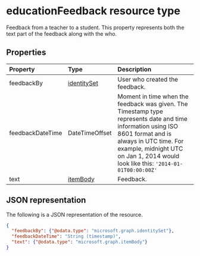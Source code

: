 # educationFeedback resource type

Feedback from a teacher to a student. This property represents both the text part of the feedback along with the who.

<!-- Verify that this has been fixed, and delete this note.
>**Note:** Due to a bug, Microsoft Graph will return **educationItemBody** for the text property. This is a duplicate of the itemBody that 
is already found on the Microsoft Graph API. When the code moves to production, this behavior will be updated. For clients who use the JSON that's
sent back and forth to Microsoft Graph, there should be no work necessary to handle this change.
-->

## Properties
| Property	   | Type	|Description|
|:---------------|:--------|:----------|
|feedbackBy|[identitySet](identityset.md)|User who created the feedback.|
|feedbackDateTime|DateTimeOffset|Moment in time when the feedback was given. The Timestamp type represents date and time information using ISO 8601 format and is always in UTC time. For example, midnight UTC on Jan 1, 2014 would look like this: `'2014-01-01T00:00:00Z'`|
|text|[itemBody](itembody.md)|Feedback.|

## JSON representation

The following is a JSON representation of the resource.

<!-- {
  "blockType": "resource",
  "optionalProperties": [

  ],
  "@odata.type": "microsoft.graph.educationFeedback"
}-->

```json
{
  "feedbackBy": {"@odata.type": "microsoft.graph.identitySet"},
  "feedbackDateTime": "String (timestamp)",
  "text": {"@odata.type": "microsoft.graph.itemBody"}
}

```

<!-- uuid: 8fcb5dbc-d5aa-4681-8e31-b001d5168d79
2015-10-25 14:57:30 UTC -->
<!-- {
  "type": "#page.annotation",
  "description": "educationFeedback resource",
  "keywords": "",
  "section": "documentation",
  "tocPath": ""
}-->
